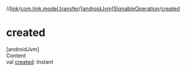 //[link](../../index.md)/[com.tink.model.transfer](../index.md)/[[androidJvm]SignableOperation](index.md)/[created](created.md)



# created  
[androidJvm]  
Content  
val [created](created.md): Instant  



